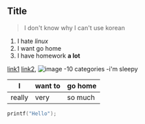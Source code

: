 **Title**
----------

>I don't know why I can't use korean

1. I hate *linux*
2. I want go home
3. I have homework **a lot**

[link1](https://stackedit.io/editor)
[link2][1], ![image](http://portal.koreatech.ac.kr/images/logo.png)
-10 categories
-i'm sleepy

|I|want to|go home|
|--|------|----|
|really|very|so much|

```C
printf("Hello");
```
[1]:https://stackedit.io/editor
